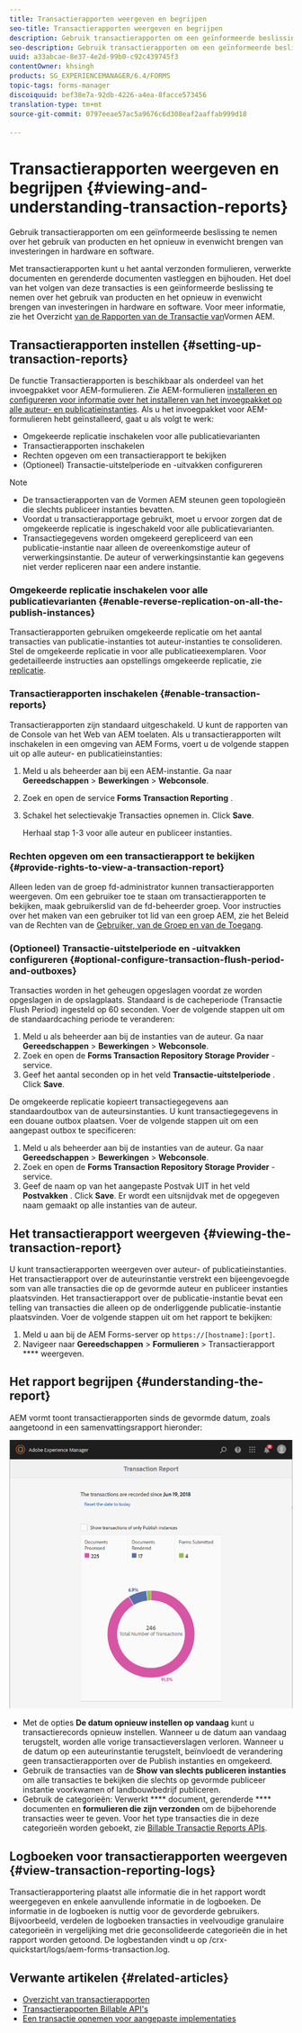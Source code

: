 ```yaml
---
title: Transactierapporten weergeven en begrijpen
seo-title: Transactierapporten weergeven en begrijpen
description: Gebruik transactierapporten om een geïnformeerde beslissing te nemen over het gebruik van producten en het opnieuw in evenwicht brengen van investeringen in hardware en software.
seo-description: Gebruik transactierapporten om een geïnformeerde beslissing te nemen over het gebruik van producten en het opnieuw in evenwicht brengen van investeringen in hardware en software.
uuid: a33abcae-8e37-4e2d-99b0-c92c439745f3
contentOwner: khsingh
products: SG_EXPERIENCEMANAGER/6.4/FORMS
topic-tags: forms-manager
discoiquuid: bef38e7a-92db-4226-a4ea-8facce573456
translation-type: tm+mt
source-git-commit: 0797eeae57ac5a9676c6d308eaf2aaffab999d18

---
```



# Transactierapporten weergeven en begrijpen {#viewing-and-understanding-transaction-reports}

Gebruik transactierapporten om een geïnformeerde beslissing te nemen over het gebruik van producten en het opnieuw in evenwicht brengen van investeringen in hardware en software.

Met transactierapporten kunt u het aantal verzonden formulieren, verwerkte documenten en gerenderde documenten vastleggen en bijhouden. Het doel van het volgen van deze transacties is een geïnformeerde beslissing te nemen over het gebruik van producten en het opnieuw in evenwicht brengen van investeringen in hardware en software. Voor meer informatie, zie het Overzicht [van de Rapporten van de Transactie van](/help/forms/using/transaction-reports-overview.md)Vormen AEM.

## Transactierapporten instellen {#setting-up-transaction-reports}

De functie Transactierapporten is beschikbaar als onderdeel van het invoegpakket voor AEM-formulieren. Zie AEM-formulieren [installeren en configureren voor informatie over het installeren van het invoegpakket op alle auteur- en publicatieinstanties](https://helpx.adobe.com/experience-manager/6-4/forms/using/installing-configuring-aem-forms-osgi.html). Als u het invoegpakket voor AEM-formulieren hebt geïnstalleerd, gaat u als volgt te werk:

* Omgekeerde replicatie inschakelen voor alle publicatievarianten
* Transactierapporten inschakelen
* Rechten opgeven om een transactierapport te bekijken
* (Optioneel) Transactie-uitstelperiode en -uitvakken configureren

>[!NOTE]
>
>* De transactierapporten van de Vormen AEM steunen geen topologieën die slechts publiceer instanties bevatten.
>* Voordat u transactierapportage gebruikt, moet u ervoor zorgen dat de omgekeerde replicatie is ingeschakeld voor alle publicatievarianten.
>* Transactiegegevens worden omgekeerd gerepliceerd van een publicatie-instantie naar alleen de overeenkomstige auteur of verwerkingsinstantie. De auteur of verwerkingsinstantie kan gegevens niet verder repliceren naar een andere instantie.
>



### Omgekeerde replicatie inschakelen voor alle publicatievarianten {#enable-reverse-replication-on-all-the-publish-instances}

Transactierapporten gebruiken omgekeerde replicatie om het aantal transacties van publicatie-instanties tot auteur-instanties te consolideren. Stel de omgekeerde replicatie in voor alle publicatieexemplaren. Voor gedetailleerde instructies aan opstellings omgekeerde replicatie, zie [replicatie](/help/sites-deploying/replication.md).

### Transactierapporten inschakelen {#enable-transaction-reports}

Transactierapporten zijn standaard uitgeschakeld. U kunt de rapporten van de Console van het Web van AEM toelaten. Als u transactierapporten wilt inschakelen in een omgeving van AEM Forms, voert u de volgende stappen uit op alle auteur- en publicatieinstanties:

1. Meld u als beheerder aan bij een AEM-instantie. Ga naar **Gereedschappen** > **Bewerkingen** > **Webconsole**.
1. Zoek en open de service **Forms Transaction Reporting** .
1. Schakel het selectievakje Transacties opnemen in. Click **Save**.

   Herhaal stap 1-3 voor alle auteur en publiceer instanties.

### Rechten opgeven om een transactierapport te bekijken {#provide-rights-to-view-a-transaction-report}

Alleen leden van de groep fd-administrator kunnen transactierapporten weergeven. Om een gebruiker toe te staan om transactierapporten te bekijken, maak gebruikerslid van de fd-beheerder groep. Voor instructies over het maken van een gebruiker tot lid van een groep AEM, zie het Beleid van de Rechten van de [Gebruiker, van de Groep en van de Toegang](/help/sites-administering/user-group-ac-admin.md).

### (Optioneel) Transactie-uitstelperiode en -uitvakken configureren {#optional-configure-transaction-flush-period-and-outboxes}

Transacties worden in het geheugen opgeslagen voordat ze worden opgeslagen in de opslagplaats. Standaard is de cacheperiode (Transactie Flush Period) ingesteld op 60 seconden. Voer de volgende stappen uit om de standaardcaching periode te veranderen:

1. Meld u als beheerder aan bij de instanties van de auteur. Ga naar **Gereedschappen** > **Bewerkingen** > **Webconsole**.
1. Zoek en open de **Forms Transaction Repository Storage Provider** -service.
1. Geef het aantal seconden op in het veld **Transactie-uitstelperiode** . Click **Save**.

De omgekeerde replicatie kopieert transactiegegevens aan standaardoutbox van de auteursinstanties. U kunt transactiegegevens in een douane outbox plaatsen. Voer de volgende stappen uit om een aangepast outbox te specificeren:

1. Meld u als beheerder aan bij de instanties van de auteur. Ga naar **Gereedschappen** > **Bewerkingen** > **Webconsole**.
1. Zoek en open de **Forms Transaction Repository Storage Provider** -service.
1. Geef de naam op van het aangepaste Postvak UIT in het veld **Postvakken** . Click **Save**. Er wordt een uitsnijdvak met de opgegeven naam gemaakt op alle instanties van de auteur.

## Het transactierapport weergeven {#viewing-the-transaction-report}

U kunt transactierapporten weergeven over auteur- of publicatieinstanties. Het transactierapport over de auteurinstantie verstrekt een bijeengevoegde som van alle transacties die op de gevormde auteur en publiceer instanties plaatsvinden. Het transactierapport over de publicatie-instantie bevat een telling van transacties die alleen op de onderliggende publicatie-instantie plaatsvinden. Voer de volgende stappen uit om het rapport te bekijken:

1. Meld u aan bij de AEM Forms-server op `https://[hostname]:[port]`.
1. Navigeer naar **Gereedschappen** > **Formulieren** > Transactierapport **** weergeven.

## Het rapport begrijpen {#understanding-the-report}

AEM vormt toont transactierapporten sinds de gevormde datum, zoals aangetoond in een samenvattingsrapport hieronder:

![sample-transaction-report-auteur](assets/sample-transaction-report-author.png)

* Met de opties **De datum opnieuw instellen op vandaag** kunt u transactierecords opnieuw instellen. Wanneer u de datum aan vandaag terugstelt, worden alle vorige transactieverslagen verloren. Wanneer u de datum op een auteurinstantie terugstelt, beïnvloedt de verandering geen transactierapporten over de Publish instanties en omgekeerd.
* Gebruik de transacties van de **Show van slechts publiceren instanties** om alle transacties te bekijken die slechts op gevormde publiceer instantie voorkwamen of landbouwbedrijf publiceren.
* Gebruik de categorieën: Verwerkt **** document, gerenderde **** documenten en **formulieren die zijn verzonden** om de bijbehorende transacties weer te geven. Voor het type transacties die in deze categorieën worden geboekt, zie [Billable Transactie Reports APIs](/help/forms/using/transaction-reports-billable-apis.md).

## Logboeken voor transactierapporten weergeven {#view-transaction-reporting-logs}

Transactierapportering plaatst alle informatie die in het rapport wordt weergegeven en enkele aanvullende informatie in de logboeken. De informatie in de logboeken is nuttig voor de gevorderde gebruikers. Bijvoorbeeld, verdelen de logboeken transacties in veelvoudige granulaire categorieën in vergelijking met drie geconsolideerde categorieën die in het rapport worden getoond. De logbestanden vindt u op /crx-quickstart/logs/aem-forms-transaction.log.

## Verwante artikelen {#related-articles}

* [Overzicht van transactierapporten](/help/forms/using/transaction-reports-overview.md)
* [Transactierapporten Billable API&#39;s](/help/forms/using/transaction-reports-billable-apis.md)
* [Een transactie opnemen voor aangepaste implementaties](/help/forms/using/record-transaction-custom-implementation.md)

